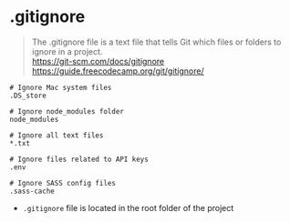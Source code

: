 # .gitignore

> The .gitignore file is a text file that tells Git which files or folders to ignore in a project.  
> https://git-scm.com/docs/gitignore  
> https://guide.freecodecamp.org/git/gitignore/

```
# Ignore Mac system files
.DS_store

# Ignore node_modules folder
node_modules

# Ignore all text files
*.txt

# Ignore files related to API keys
.env

# Ignore SASS config files
.sass-cache
```

- `.gitignore` file is located in the root folder of the project
